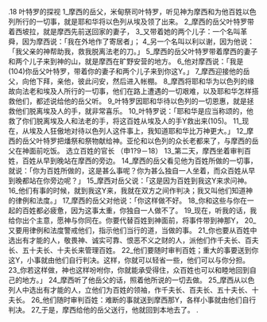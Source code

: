 .18 
叶特罗的探视 
1_摩西的岳父，米甸祭司叶特罗，听见神为摩西和为他百姓以色列所行的一切事，就是耶和华将以色列从埃及领了出来。 2_摩西的岳父叶特罗带着西坡拉，就是摩西先前送回家的妻子， 3_又带着她的两个儿子：一个名叫革舜，因为摩西说：「我在外地作了寄居者」； 4_另一个名叫以利以谢，因为他说：「我父亲的神帮助我，救我脱离法老的刀。」 5_摩西的岳父叶特罗带着摩西的妻子和两个儿子来到神的山，就是摩西在旷野安营的地方。 6_他对摩西说：「我是(104)你岳父叶特罗，带着你的妻子和两个儿子来到你这Y。」 7_摩西迎接他的岳父，向他下拜，亲他，彼此问安，然后进入帐棚。 8_摩西将耶和华为以色列的缘故向法老和埃及人所行的一切事，他们在路上遭遇的一切艰难，以及耶和华怎样搭救他们，都述说给他的岳父听。 9_叶特罗因耶和华待以色列的一切恩惠，就是拯救他们脱离埃及人的手，就非常喜乐。 10_叶特罗说：「耶和华是应当称颂的，他救了你们脱离埃及人和法老的手，将这百姓从埃及人的手Y救出来(105)。 11_现在，从埃及人狂傲地对待以色列人这件事上，我知道耶和华比万神更大。」 12_摩西的岳父叶特罗把燔祭和祭物献给神。亚伦和以色列的众长老都来了，与摩西的岳父在神面前吃饭。 
选立百姓的官长 
（申1?9－18） 
13_第二天，摩西坐着审判百姓，百姓从早到晚站在摩西的旁边。 14_摩西的岳父看见他为百姓所做的一切事，就说：「你为百姓所做的，这是甚么事呢？你为甚么独自一人坐着，而众百姓从早到晚都站在你旁边呢？」 15_摩西对岳父说：「这是因为百姓到我这Y来求问神。 16_他们有事的时候，就到我这Y来，我就在双方之间作判决；我又叫他们知道神的律例和法度。」 17_摩西的岳父对他说：「你这样做不好。 18_你和这些与你在一起的百姓都必疲惫，因为这事太重，你独自一人做不了。 19_现在，听我的话，我给你出个主意，愿神与你同在。你要代替百姓到神面前，将事件带到神那Y， 20_又要用律例和法度警戒他们，指示他们当行的道，当做的事。 21_你也要从百姓中选出有才能的人，敬畏神、诚实可靠、恨恶不义之财的人，派他们作千夫长、百夫长、五十夫长、十夫长来管理百姓。 22_他们要随时审判百姓；重大的事要送到你这Y，小事就由他们自行判决。这样，你就可以轻省一些，他们可以与你分担。 23_你若这样做，神也这样吩咐你，你就能承受得住，众百姓也可以和睦地回到自己的地方。」 
24_摩西听了他岳父的话，照着他所说的一切去做。 25_摩西从以色列人中选出有才能的人，立他们为百姓的领袖，作千夫长、百夫长、五十夫长、十夫长。 26_他们随时审判百姓：难断的事就送到摩西那Y，各样小事就由他们自行判决。 27_于是，摩西给他的岳父送行，他就回到本地去了。 
.